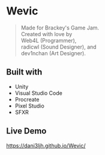 # Wevic

> Made for Brackey's Game Jam. <br>
> Created with love by <br>
> Web4L (Programmer), <br>
> radicwl (Sound Designer), and <br>
> dev1nchan (Art Designer).

## Built with

-   Unity
-   Visual Studio Code
-   Procreate
-   Pixel Studio
-   SFXR

## Live Demo

https://dani3ljh.github.io/Wevic/

